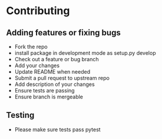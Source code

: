 # Contributing

## Adding features or fixing bugs

* Fork the repo
* install package in development mode as setup.py develop
* Check out a feature or bug branch
* Add your changes
* Update README when needed
* Submit a pull request to upstream repo
* Add description of your changes
* Ensure tests are passing
* Ensure branch is mergeable

## Testing

* Please make sure tests pass pytest
